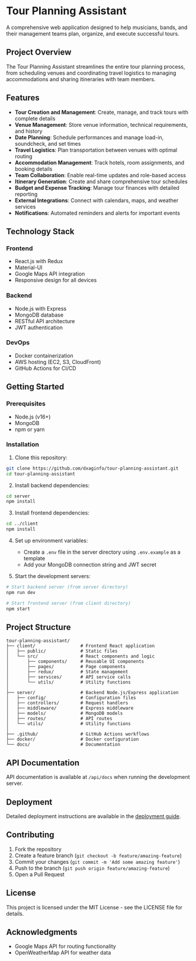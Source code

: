 # Tour Planning Assistant

A comprehensive web application designed to help musicians, bands, and their management teams plan, organize, and execute successful tours.

## Project Overview

The Tour Planning Assistant streamlines the entire tour planning process, from scheduling venues and coordinating travel logistics to managing accommodations and sharing itineraries with team members.

## Features

- **Tour Creation and Management**: Create, manage, and track tours with complete details
- **Venue Management**: Store venue information, technical requirements, and history
- **Date Planning**: Schedule performances and manage load-in, soundcheck, and set times
- **Travel Logistics**: Plan transportation between venues with optimal routing
- **Accommodation Management**: Track hotels, room assignments, and booking details
- **Team Collaboration**: Enable real-time updates and role-based access
- **Itinerary Generation**: Create and share comprehensive tour schedules
- **Budget and Expense Tracking**: Manage tour finances with detailed reporting
- **External Integrations**: Connect with calendars, maps, and weather services
- **Notifications**: Automated reminders and alerts for important events

## Technology Stack

### Frontend
- React.js with Redux
- Material-UI
- Google Maps API integration
- Responsive design for all devices

### Backend
- Node.js with Express
- MongoDB database
- RESTful API architecture
- JWT authentication

### DevOps
- Docker containerization
- AWS hosting (EC2, S3, CloudFront)
- GitHub Actions for CI/CD

## Getting Started

### Prerequisites
- Node.js (v16+)
- MongoDB
- npm or yarn

### Installation

1. Clone this repository:
```bash
git clone https://github.com/dxaginfo/tour-planning-assistant.git
cd tour-planning-assistant
```

2. Install backend dependencies:
```bash
cd server
npm install
```

3. Install frontend dependencies:
```bash
cd ../client
npm install
```

4. Set up environment variables:
   - Create a `.env` file in the server directory using `.env.example` as a template
   - Add your MongoDB connection string and JWT secret

5. Start the development servers:
```bash
# Start backend server (from server directory)
npm run dev

# Start frontend server (from client directory)
npm start
```

## Project Structure

```
tour-planning-assistant/
├── client/                 # Frontend React application
│   ├── public/             # Static files
│   └── src/                # React components and logic
│       ├── components/     # Reusable UI components
│       ├── pages/          # Page components
│       ├── redux/          # State management
│       ├── services/       # API service calls
│       └── utils/          # Utility functions
│
├── server/                 # Backend Node.js/Express application
│   ├── config/             # Configuration files
│   ├── controllers/        # Request handlers
│   ├── middleware/         # Express middleware
│   ├── models/             # MongoDB models
│   ├── routes/             # API routes
│   └── utils/              # Utility functions
│
├── .github/                # GitHub Actions workflows
├── docker/                 # Docker configuration
└── docs/                   # Documentation
```

## API Documentation

API documentation is available at `/api/docs` when running the development server.

## Deployment

Detailed deployment instructions are available in the [deployment guide](./docs/deployment.md).

## Contributing

1. Fork the repository
2. Create a feature branch (`git checkout -b feature/amazing-feature`)
3. Commit your changes (`git commit -m 'Add some amazing feature'`)
4. Push to the branch (`git push origin feature/amazing-feature`)
5. Open a Pull Request

## License

This project is licensed under the MIT License - see the LICENSE file for details.

## Acknowledgments

- Google Maps API for routing functionality
- OpenWeatherMap API for weather data